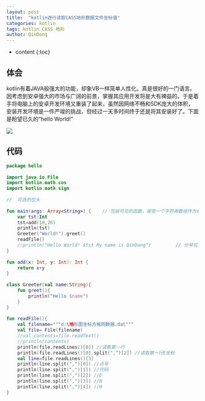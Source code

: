 ```yaml
---
layout: post
title:  "kotlin逐行读取CASS地形数据文件坐标值"
categories: kotlin
tags: kotlin CASS 地形
author: QinDong
---
```


* content
{:toc}

## 体会
kotlin有着JAVA般强大的功能，却象VB一样简单人性化。真是很好的一门语言。因考虑到安卓强大的市场与广阔的前景，掌握其应用开发将是大有裨益的。于是着手将电脑上的安卓开发环境又重装了起来，虽然因网络不畅和SDK庞大的体积，安装开发环境是一件严竣的挑战，但经过一天多时间终于还是将其安装好了。下面是盼望已久的“hello World!”

![](/_post/images/2019/201909070201.jpg)

## 代码

``` kotlin
package hello
 
import java.io.File
import kotlin.math.cos
import kotlin.math.sign
 
//  可选的包头
 
fun main(args: Array<String>) {    // 包级可见的函数，接受一个字符串数组作为参数
    var tst:Int
    tst=add(10,26)
    println(tst)
    Greeter("World!").greet()
    readFile()
    //println("Hello World! $tst My name is QinDong")         // 分号可以省略
}
 
fun add(x: Int, y: Int): Int {
    return x+y
}
 
class Greeter(val name:String){
    fun greet(){
        println("Hello $name")
    }
}
 
fun readFile(){
    val filename="""d:\地形图坐标方格网数据.dat"""
    val file= File(filename)
    //val contents=file.readText()
    //println(contents)
    println(file.readLines()[0]) //读取第一行
    println(file.readLines()[0].split(",")[2]) //读取第一行E坐标
    val line=file.readLines()[3]
    println(line.split(",")[0]) //点号
    println(line.split(",")[1]) //代码
    println(line.split(",")[2]) //E
    println(line.split(",")[3]) //N
    println(line.split(",")[4]) //H
}
```